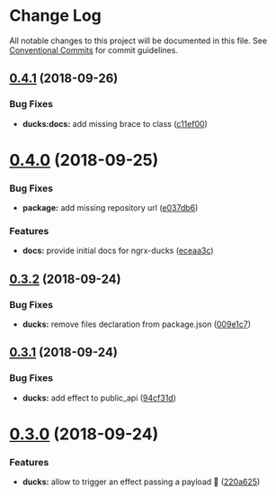 # Change Log

All notable changes to this project will be documented in this file.
See [Conventional Commits](https://conventionalcommits.org) for commit guidelines.

<a name="0.4.1"></a>
## [0.4.1](https://github.com/co-IT/co-it/compare/v0.4.0...v0.4.1) (2018-09-26)


### Bug Fixes

* **ducks:docs:** add missing brace to class ([c11ef00](https://github.com/co-IT/co-it/commit/c11ef00))





<a name="0.4.0"></a>
# [0.4.0](https://github.com/co-IT/co-it/compare/v0.3.2...v0.4.0) (2018-09-25)


### Bug Fixes

* **package:** add missing repository url ([e037db6](https://github.com/co-IT/co-it/commit/e037db6))


### Features

* **docs:** provide initial docs for ngrx-ducks ([eceaa3c](https://github.com/co-IT/co-it/commit/eceaa3c))





<a name="0.3.2"></a>
## [0.3.2](https://github.com/co-IT/co-it/compare/v0.3.1...v0.3.2) (2018-09-24)


### Bug Fixes

* **ducks:** remove files declaration from package.json ([009e1c7](https://github.com/co-IT/co-it/commit/009e1c7))





<a name="0.3.1"></a>
## [0.3.1](https://github.com/co-IT/co-it/compare/v0.3.0...v0.3.1) (2018-09-24)


### Bug Fixes

* **ducks:** add effect to public_api ([94cf31d](https://github.com/co-IT/co-it/commit/94cf31d))





<a name="0.3.0"></a>
# [0.3.0](https://github.com/co-IT/co-it/compare/v0.3.0-alpha.0...v0.3.0) (2018-09-24)


### Features

* **ducks:** allow to trigger an effect passing a payload :rocket: ([220a625](https://github.com/co-IT/co-it/commit/220a625))
